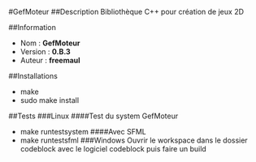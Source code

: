 #GefMoteur
##Description
Bibliothèque C++ pour création de jeux 2D

##Information
* Nom		: **GefMoteur**
* Version	: **0.B.3**
* Auteur	: **freemaul**

##Installations
* make
* sudo make install

##Tests
###Linux
####Test du system GefMoteur
* make runtestsystem
####Avec SFML
* make runtestsfml
###Windows
Ouvrir le workspace dans le dossier codeblock avec le logiciel codeblock puis faire un build
